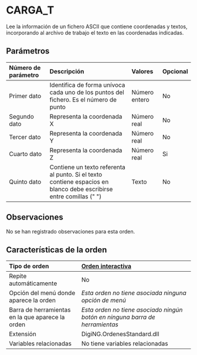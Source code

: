 # CARGA\_T

Lee la información de un fichero ASCII que contiene coordenadas y textos, incorporando al archivo de trabajo el texto en las coordenadas indicadas.

## Parámetros

| Número de parámetro | Descripción | Valores | Opcional |
| :--- | :--- | :--- | :--- |
| Primer dato | Identifica de forma unívoca cada uno de los puntos del fichero. Es el número de punto | Número entero | No |
| Segundo dato | Representa la coordenada X | Número real | No |
| Tercer dato | Representa la coordenada Y | Número real | No |
| Cuarto dato | Representa la coordenada Z | Número real | Si |
| Quinto dato | Contiene un texto referenta al punto. Si el texto contiene espacios en blanco debe escribirse entre comillas \(" "\) | Texto | No |

## Observaciones

No se han registrado observaciones para esta orden.

## Características de la orden

| Tipo de orden | [Orden interactiva](carga-t.md) |
| :--- | :--- |
| Repite automáticamente | No |
| Opción del menú donde aparece la orden | _Esta orden no tiene asociada ninguna opción de menú_ |
| Barra de herramientas en la que aparece la orden | _Esta orden no tiene asociado ningún botón en ninguna barra de herramientas_ |
| Extensión | DigiNG.OrdenesStandard.dll |
| Variables relacionadas | No tiene variables relacionadas |

